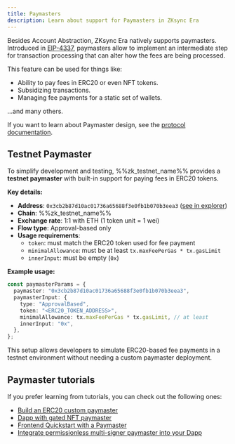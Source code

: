 ```yaml
---
title: Paymasters
description: Learn about support for Paymasters in ZKsync Era
---
```


Besides Account Abstraction, ZKsync Era natively supports paymasters. Introduced in [EIP-4337](https://eips.ethereum.org/EIPS/eip-4337#extension-paymasters),
paymasters allow to implement an intermediate step for transaction processing that can alter how the fees are being processed.

This feature can be used for things like:

- Ability to pay fees in ERC20 or even NFT tokens.
- Subsidizing transactions.
- Managing fee payments for a static set of wallets.

...and many others.

If you want to learn about Paymaster design, see the [protocol documentation](/zksync-protocol/account-abstraction/paymasters).

## Testnet Paymaster

To simplify development and testing, %%zk_testnet_name%% provides a **testnet paymaster** with built-in support for paying fees in ERC20 tokens.

**Key details:**

- **Address**: `0x3cb2b87d10ac01736a65688f3e0fb1b070b3eea3` ([see in explorer](https://sepolia.explorer.zksync.io/address/0x3cb2b87d10ac01736a65688f3e0fb1b070b3eea3))
- **Chain**: %%zk_testnet_name%%
- **Exchange rate**: 1:1 with ETH (1 token unit = 1 wei)
- **Flow type**: Approval-based only
- **Usage requirements**:
  - `token`: must match the ERC20 token used for fee payment
  - `minimalAllowance`: must be at least `tx.maxFeePerGas * tx.gasLimit`
  - `innerInput`: must be empty (`0x`)

**Example usage:**

```ts
const paymasterParams = {
  paymaster: "0x3cb2b87d10ac01736a65688f3e0fb1b070b3eea3",
  paymasterInput: {
    type: "ApprovalBased",
    token: "<ERC20_TOKEN_ADDRESS>",
    minimalAllowance: tx.maxFeePerGas * tx.gasLimit, // at least
    innerInput: "0x",
  },
};
```

This setup allows developers to simulate ERC20-based fee payments in a testnet environment without needing a custom paymaster deployment.

## Paymaster tutorials

If you prefer learning from tutorials, you can check out the following ones:

- [Build an ERC20 custom paymaster](https://code.zksync.io/tutorials/erc20-paymaster)
- [Dapp with gated NFT paymaster](https://code.zksync.io/tutorials/dapp-nft-paymaster)
- [Frontend Quickstart with a Paymaster](https://code.zksync.io/tutorials/frontend-paymaster)
- [Integrate permissionless multi-signer paymaster into your Dapp](https://code.zksync.io/tutorials/permissionless-paymaster)
